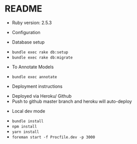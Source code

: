 # README

* Ruby version: 2.5.3

* Configuration

* Database setup
 - `bundle exec rake db:setup`
 - `bundle exec rake db:migrate`
 
* To Annotate Models
 - `bundle exec annotate`

* Deployment instructions
 - Deployed via Heroku/ Github
 - Push to github master branch and heroku will auto-deploy

* Local dev mode
 - `bundle install`
 - `npm install`
 - `yarn install`
 - `foreman start -f Procfile.dev -p 3000`
 
